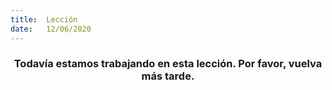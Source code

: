 ```yaml
---
title:  Lección
date:   12/06/2020
---
```


### <center>Todavía estamos trabajando en esta lección. Por favor, vuelva más tarde.</center>
